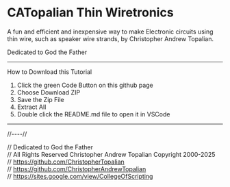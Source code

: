 # CATopalian Thin Wiretronics
A fun and efficient and inexpensive way to make Electronic circuits using thin wire, such as speaker wire strands, by Christopher Andrew Topalian.

Dedicated to God the Father

---

How to Download this Tutorial
1. Click the green Code Button on this github page
2. Choose Download ZIP
3. Save the Zip File
4. Extract All
5. Double click the README.md file to open it in VSCode

---

//----//

// Dedicated to God the Father  
// All Rights Reserved Christopher Andrew Topalian Copyright 2000-2025  
// https://github.com/ChristopherTopalian  
// https://github.com/ChristopherAndrewTopalian  
// https://sites.google.com/view/CollegeOfScripting

